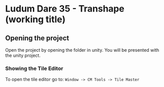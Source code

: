 # Ludum Dare 35 - Transhape (working title)

## Opening the project

Open the project by opening the folder in unity. You will be presented with the unity project.

### Showing the Tile Editor
To open the tile editor go to: `Window -> CM Tools -> Tile Master`